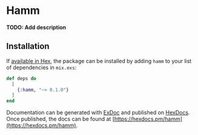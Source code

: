 # Hamm

**TODO: Add description**

## Installation

If [available in Hex](https://hex.pm/docs/publish), the package can be installed
by adding `hamm` to your list of dependencies in `mix.exs`:

```elixir
def deps do
  [
    {:hamm, "~> 0.1.0"}
  ]
end
```

Documentation can be generated with [ExDoc](https://github.com/elixir-lang/ex_doc)
and published on [HexDocs](https://hexdocs.pm). Once published, the docs can
be found at [https://hexdocs.pm/hamm](https://hexdocs.pm/hamm).

